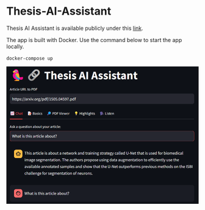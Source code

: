 # Thesis-AI-Assistant

Thesis AI Assistant is available publicly under this [link](https://thesis-ai-assistant.streamlit.app/).

The app is built with Docker. Use the command below to start the app locally. 
```
docker-compose up 
```


![Single article chat](/images/single_article_chat_screen.png)
